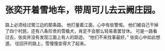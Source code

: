 # 张奕开着雪地车，带周可儿去云阙庄园。
路上必须经过鹭江边的那条路。
他打量着江面，心中有些警惕。
他们被自己干掉了四个村民，还有八条珍贵的雪橇犬，肯定不会那么轻易善罢甘休。
可是一路看过去，张奕并没有发现江面上有人的踪迹。
“他们不来找事最好。”
张奕心中如此想道。
往回开的路上，雪慢慢变得大了起来。

